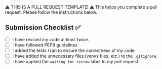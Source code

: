 
⚠️ THIS IS A PULL REQUEST TEMPLATE! ⚠️ This helps you complete a pull request. Please follow the instructions below. 

## Submission Checklist ✅

-   [ ] I have revised my code at least twice.
-   [ ] I have followed PEP8 guidelines.
-   [ ] I added the tests I ran to ensure the correctness of my code
-   [ ] I have added the unnecessary files (venvs files, etc.) to the `.gitignore`.
-   [ ] I have applied the `waiting for review` label to my pull request.

